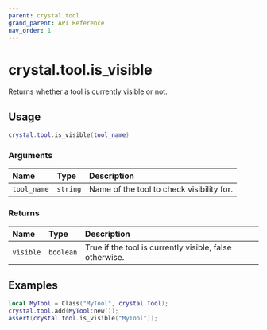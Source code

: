 ```yaml
---
parent: crystal.tool
grand_parent: API Reference
nav_order: 1
---
```


# crystal.tool.is_visible

Returns whether a tool is currently visible or not.

## Usage

```lua
crystal.tool.is_visible(tool_name)
```

### Arguments

| Name        | Type     | Description                               |
| :---------- | :------- | :---------------------------------------- |
| `tool_name` | `string` | Name of the tool to check visibility for. |

### Returns

| Name      | Type      | Description                                             |
| :-------- | :-------- | :------------------------------------------------------ |
| `visible` | `boolean` | True if the tool is currently visible, false otherwise. |

## Examples

```lua
local MyTool = Class("MyTool", crystal.Tool);
crystal.tool.add(MyTool:new());
assert(crystal.tool.is_visible("MyTool"));
```
